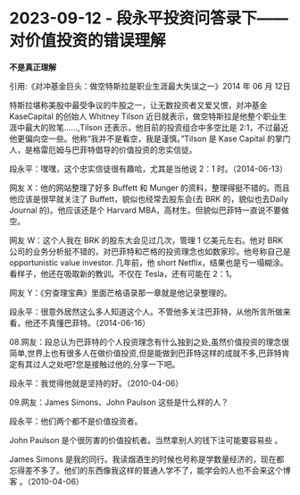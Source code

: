 # 2023-09-12 - 段永平投资问答录下——对价值投资的错误理解

**不是真正理解**

引用:《对冲基金巨头：做空特斯拉是职业生涯最大失误之一》2014 年 06 月 12日

特斯拉堪称美股中最受争议的牛股之一，让无数投资者又爱又恨，对冲基金 KaseCapital 的创始人 Whitney Tilson 近日就表示，做空特斯拉是他整个职业生涯中最大的败笔……,Tilson 还表示，他目前的投资组合中多空比是 2:1，不过最近他更偏向空一些。他称“我并不是看空，我是谨慎。”Tilson 是 Kase Capital 的掌门人，是格雷厄姆与巴菲特倡导的价值投资的忠实信徒。

段永平：嘿嘿，这个忠实信徒很有趣哈，尤其是当他说 2：1 时。（2014-06-13）

网友 X：他的网站整理了好多 Buffett 和 Munger 的资料，整理得挺不错的。而且他应该是很早就关注了 Buffett，貌似也经常去股东会(去 BRK 的，貌似也去Daily Journal 的)。他应该还是个 Harvard MBA，高材生。但貌似巴菲特一直说不要做空。

网友 W：这个人我在 BRK 的股东大会见过几次，管理 1 亿美元左右。他对 BRK 公司的业务分析挺不错的，对巴菲特和芒格的投资理念也如数家珍。他号称自己是opportunistic value investor. 几年前，他 short Netflix，结果也是亏一塌糊涂。看样子，他还在吸取新的教训。不仅在 Tesla，还有可能在 2：1。

网友 Y：《穷查理宝典》里面芒格语录那一章就是他记录整理的。

段永平：很意外居然这么多人知道这个人。不管他多关注巴菲特，从他所言所做来看，他还不真懂巴菲特。（2014-06-16）

08.网友：段总认为巴菲特的个人投资理念有什么独到之处,虽然价值投资的理念很简单,世界上也有很多人在做价值投资,但是能做到巴菲特这样的成就不多,巴菲特肯定有其过人之处吧?您是接触过他的,分享一下吧。

段永平：我觉得他就是坚持的好。（2010-04-06）

09.网友：James Simons、John Paulson 这些是什么样的人？

段永平：他们两个都不是价值投资者。

John Paulson 是个很厉害的价值投机者。当然拿别人的钱下注可能要容易些 。

James Simons 是我的同行。我读烟酒生的时候也号称是学数量经济的，现在都忘得差不多了。他们的东西像我这样的普通人学不了，能学会的人也不会来这个博客 。（2010-04-06）